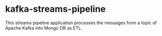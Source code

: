 # kafka-streams-pipeline
This streams pipeline application processes the messages from a topic of Apache Kafka into Mongo DB as ETL.
